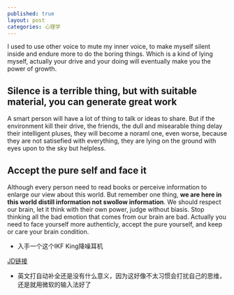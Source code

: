 ```yaml
---
published: true
layout: post
categories: 心理学
---
```


I used to use other voice to mute my inner voice, to make myself silent inside and endure more to do the boring things. Which is a kind of lying myself, actually your drive and your doing will eventually make you the power of growth.

## Silence is a terrible thing, but with suitable material, you can generate great work

A smart person will have a lot of thing to talk or ideas to share. But if the environment kill their drive, the friends, the dull and misearable thing delay their intelligent pluses, they will become a noraml one, even worse, because they are not satisefied with everything, they are lying on the ground with eyes upon to the sky but helpless.

## Accept the pure self and face it

Although every person need to read books or perceive information to enlarge our view about this world. But remember one thing, **we are here in this world distill information not swollow information**. We should respect our brain, let it think with their own power, judge without biasis. Stop thinking all the bad emotion that comes from our brain are bad. Actually you need to face yourself more authenticly, accept the pure yourself, and keep or care your brain condition. 

- 入手一个这个IKF King降噪耳机

[JD链接](https://union-click.jd.com/jdc?e=jdext-1530312608808275968-0-1&p=JF8BAR8JK1olXgACV1xZAEMTBV8IGloRXgAGVVlfC0wTAF9MRANLAjZbERscSkAJHTdNTwcKBlMdBgABFksWAmsLHV8UWgQBU1peFxJSXzI4EgtqIGF9UiQ4cRtoAxheWF9RAH5RJFJROEseA20AGloVWgUyVF9cCE8SAGwOGmslXQMyFTBdCEkXBGcLHWsUbQYFUFhaCk4fB2kBGl0lXQ4GZIjznJ6fvLa4vo2_89OP5IvUo5-phV84K1glBlNWHRtBCE8VAm0IGFwUVA8DXV1bDEMQCnMJB1slXQcDV1xfD0oSBAENGloUXgcFVV9cZkkWAmwMGV4VXQ8yVG5eOBV5AjwBHA8SWlRsCVoFAEtcU2tmHVwQWg4CXV1tCkoWAW04Kw)

- 英文打自动补全还是没有什么意义，因为这好像不太习惯会打扰自己的思维，还是就用微软的输入法好了



